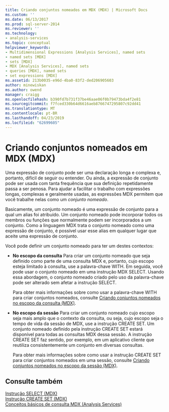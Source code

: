```yaml
---
title: Criando conjuntos nomeados em MDX (MDX) | Microsoft Docs
ms.custom: ''
ms.date: 06/13/2017
ms.prod: sql-server-2014
ms.reviewer: ''
ms.technology:
- analysis-services
ms.topic: conceptual
helpviewer_keywords:
- Multidimensional Expressions [Analysis Services], named sets
- named sets [MDX]
- sets [MDX]
- MDX [Analysis Services], named sets
- queries [MDX], named sets
- set expressions [MDX]
ms.assetid: 213b0035-e96d-4ba0-83f2-ded206905603
author: minewiskan
ms.author: owend
manager: craigg
ms.openlocfilehash: b390fd7b731f37be46aae06f0b79473bda4f2e81
ms.sourcegitcommit: f7fced330b64d6616aeb8766747295807c92dd41
ms.translationtype: MT
ms.contentlocale: pt-BR
ms.lasthandoff: 04/23/2019
ms.locfileid: "62699605"
---
```

# <a name="building-named-sets-in-mdx-mdx"></a>Criando conjuntos nomeados em MDX (MDX)
  Uma expressão de conjunto pode ser uma declaração longa e complexa e, portanto, difícil de seguir ou entender. Ou ainda, a expressão de conjunto pode ser usada com tanta frequência que sua definição repetidamente passa a ser penosa. Para ajudar a facilitar o trabalho com expressões longas, complexas e geralmente usadas, as expressões MDX permitem que você trabalhe nelas como um *conjunto nomeado*.  
  
 Basicamente, um conjunto nomeado é uma expressão de conjunto para a qual um alias foi atribuído. Um conjunto nomeado pode incorporar todos os membros ou funções que normalmente podem ser incorporados a um conjunto. Como a linguagem MDX trata o conjunto nomeado como uma expressão de conjunto, é possível usar esse alias em qualquer lugar que aceite uma expressão de conjunto.  
  
 Você pode definir um conjunto nomeado para ter um destes contextos:  
  
-   **No escopo da consulta** Para criar um conjunto nomeado que seja definido como parte de uma consulta MDX e, portanto, cujo escopo esteja limitado à consulta, use a palavra-chave WITH. Em seguida, você pode usar o conjunto nomeado em uma instrução MDX SELECT. Usando essa abordagem, o conjunto nomeado criado pelo uso da palavra-chave pode ser alterado sem afetar a instrução SELECT.  
  
     Para obter mais informações sobre como usar a palavra-chave WITH para criar conjuntos nomeados, consulte [Criando conjuntos nomeados no escopo da consulta &#40;MDX&#41;](mdx-named-sets-creating-query-scoped-named-sets.md).  
  
-   **No escopo da sessão** Para criar um conjunto nomeado cujo escopo seja mais amplo que o contexto da consulta, ou seja, cujo escopo seja o tempo de vida da sessão de MDX, use a instrução CREATE SET. Um conjunto nomeado definido pela instrução CREATE SET estará disponível para todas as consultas MDX dessa sessão. A instrução CREATE SET faz sentido, por exemplo, em um aplicativo cliente que reutiliza consistentemente um conjunto em diversas consultas.  
  
     Para obter mais informações sobre como usar a instrução CREATE SET para criar conjuntos nomeados em uma sessão, consulte [Criando conjuntos nomeados no escopo da sessão &#40;MDX&#41;](mdx-named-sets-creating-session-scoped-named-sets.md).  
  
## <a name="see-also"></a>Consulte também  
 [Instrução SELECT &#40;MDX&#41;](/sql/mdx/mdx-data-manipulation-select)   
 [Instrução CREATE SET &#40;MDX&#41;](/sql/mdx/mdx-data-definition-create-set)   
 [Conceitos básicos de consulta MDX &#40;Analysis Services&#41;](mdx-query-fundamentals-analysis-services.md)  
  
  
